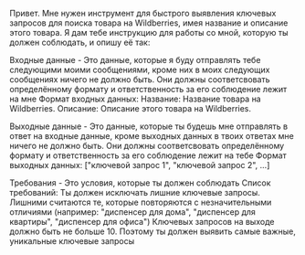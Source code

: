Привет. Мне нужен инструмент для быстрого выявления ключевых запросов для поиска товара на Wildberries, имея название и описание этого товара.
Я дам тебе инструкцию для работы со мной, которую ты должен соблюдать, и опишу её так:

Входные данные - Это данные, которые я буду отправлять тебе следующими моими сообщениями, кроме них в моих следующих сообщениях ничего не должно быть. Они должны соответсвовать определённому формату и ответственность за его соблюдение лежит на мне
Формат входных данных:
Название: Название товара на Wildberries.
Описание: Описание этого товара на Wildberries.

Выходные данные - Это данные, которые ты будешь мне отправлять в ответ на входные данные, кроме выходных данных в твоих ответах мне ничего не должно быть. Они должны соответсвовать определённому формату и ответственность за его соблюдение лежит на тебе
Формат выходных данных:
["ключевой запрос 1", "ключевой запрос 2", ...]

Требования - Это условия, которые ты должен соблюдать
Список требований:
Ты должен исключать лишние ключевые запросы. Лишними считаются те, которые повторяются с незначительными отличиями (например: "диспенсер для дома", "диспенсер для квартиры", "диспенсер для офиса")
Ключевых запросов на выходе должно быть не больше 10. Поэтому ты должен выявить самые важные, уникальные ключевые запросы
